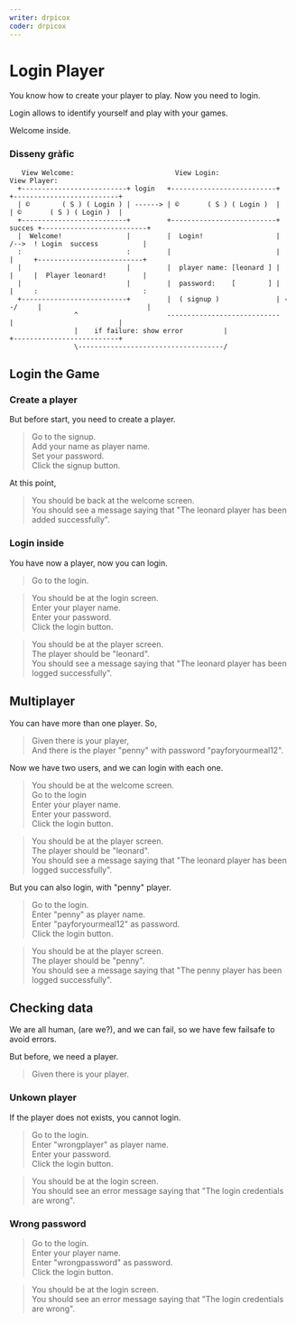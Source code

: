 ```yaml
---
writer: drpicox
coder: drpicox
---
```

# Login Player

You know how to create your player
to play. Now you need to login.

Login allows to identify yourself
and play with your games.

Welcome inside.

### Disseny gràfic

```                                    
   View Welcome:                         View Login:                          View Player:                             
  +--------------------------+ login   +--------------------------+         +--------------------------+    
  | ©        ( S ) ( Login ) | ------> | ©       ( S ) ( Login )  |         | ©       ( S ) ( Login )  |    
  +--------------------------+         +--------------------------+  succes +--------------------------+    
  |  Welcome!                |         |  Login!                  |   /-->  ! Login  success           |    
  :                          :         |                          |   |     +--------------------------+    
  |                          |         |  player name: [leonard ] |   |     |  Player leonard!         |    
  |                          |         |  password:    [        ] |   |     :                          :    
  +--------------------------+         |  ( signup )              | --/     |                          |    
                ^                      ----------------------------         |                          |    
                |    if failure: show error          |                      +--------------------------+    
                \------------------------------------/                                                      
```                                                                                                              

## Login the Game

### Create a player

But before start, you need to create a player.

 > Go to the signup.  
 > Add your name as player name.  
 > Set your password.  
 > Click the signup button.  
 <!-- SNAPSHOT status=200 -->

At this point,

 > You should be back at the welcome screen.    
 > You should see a message saying that "The leonard player has been added successfully".  

### Login inside

You have now a player, now you can login.

 > Go to the login.  

 > You should be at the login screen.                                        
 > Enter your player name.  
 > Enter your password.  
 > Click the login button.  
 <!-- SNAPSHOT status=200 -->

 > You should be at the player screen.   
 > The player should be "leonard".    
 > You should see a message saying that "The leonard player has been logged successfully".  

## Multiplayer

You can have more than one player. So,

 > Given there is your player,  
 > And there is the player "penny" with password "payforyourmeal12".  

Now we have two users, and we can login with each one.

 > You should be at the welcome screen.                                         
 > Go to the login  
 > Enter your player name.  
 > Enter your password.  
 > Click the login button.  
 <!-- SNAPSHOT status=200 -->

 > You should be at the player screen.    
 > The player should be "leonard".    
 > You should see a message saying that "The leonard player has been logged successfully".  

But you can also login, with "penny" player.

 > Go to the login.  
 > Enter "penny" as player name.  
 > Enter "payforyourmeal12" as password.  
 > Click the login button.  
 <!-- SNAPSHOT status=200 -->

 > You should be at the player screen.  
 > The player should be "penny".   
 > You should see a message saying that "The penny player has been logged successfully".   

## Checking data

We are all human, (are we?), and we can
fail, so we have few failsafe to avoid
errors.

But before, we need a player.

 > Given there is your player.  

### Unkown player

If the player does not exists, you cannot login.

 > Go to the login.  
 > Enter "wrongplayer" as player name.  
 > Enter your password.  
 > Click the login button.  
 <!-- SNAPSHOT status=400 -->
 > You should be at the login screen.      
 > You should see an error message saying that "The login credentials are wrong".    

### Wrong password

 > Go to the login.  
 > Enter your player name.  
 > Enter "wrongpassword" as password.  
 > Click the login button.  
 <!-- SNAPSHOT status=400 -->
 > You should be at the login screen.      
 > You should see an error message saying that "The login credentials are wrong".  

